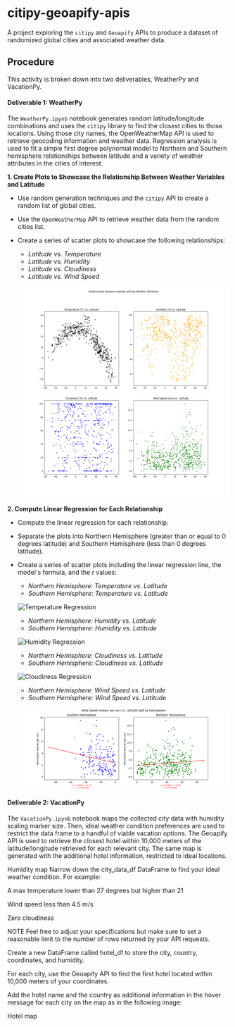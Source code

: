 # citipy-geoapify-apis
A project exploring the `citipy` and `Geoapify` APIs to produce a dataset of randomized global cities and associated weather data.

## Procedure
This activity is broken down into two deliverables, WeatherPy and VacationPy.

#### Deliverable 1: WeatherPy
The `WeatherPy.ipynb` notebook generates random latitude/longitude combinations and uses the `citipy` library to find the closest cities to those locations. Using those city names, the OpenWeatherMap API is used to retrieve geocoding information and weather data. Regression analysis is used to fit a simple first degree polynomial model to Northern and Southern hemisphere relationships between latitude and a variety of weather attributes in the cities of interest.

**1. Create Plots to Showcase the Relationship Between Weather Variables and Latitude**
  - Use random generation techniques and the `citipy` API to create a random list of global cities.
  - Use the `OpenWeatherMap` API to retrieve weather data from the random cities list.
  - Create a series of scatter plots to showcase the following relationships:
    - _Latitude vs. Temperature_
    - _Latitude vs. Humidity_
    - _Latitude vs. Cloudiness_
    - _Latitude vs. Wind Speed_

    ![Latitude Scatterplots](images/latitude_scatterplots.png)

**2. Compute Linear Regression for Each Relationship**
- Compute the linear regression for each relationship.
- Separate the plots into Northern Hemisphere (greater than or equal to 0 degrees latitude) and Southern Hemisphere (less than 0 degrees latitude).
- Create a series of scatter plots including the linear regression line, the model's formula, and the $r$ values:
  - _Northern Hemisphere: Temperature vs. Latitude_
  - _Southern Hemisphere: Temperature vs. Latitude_
  
  ![Temperature Regression](images/Temperature_(ºC)_Regressions.png)
  
  - _Northern Hemisphere: Humidity vs. Latitude_
  - _Southern Hemisphere: Humidity vs. Latitude_

  ![Humidity Regression](images/Humidity_(/%)_Regressions.png)

  - _Northern Hemisphere: Cloudiness vs. Latitude_
  - _Southern Hemisphere: Cloudiness vs. Latitude_

  ![Cloudiness Regression](images/Cloudiness_(/%)_Regressions.png)

  - _Northern Hemisphere: Wind Speed vs. Latitude_
  - _Southern Hemisphere: Wind Speed vs. Latitude_

  ![Wind Speed Regression](images/Wind_Speed_(meters_per_sec)_Regressions.png)

#### Deliverable 2: VacationPy
The `VacationPy.ipynb` notebook maps the collected city data with humidity scaling marker size. Then, ideal weather condition preferences are used to restrict the data frame to a handful of viable vacation options. The Geoapify API is used to retrieve the closest hotel within 10,000 meters of the latitude/longitude retrieved for each relevant city. The same map is generated with the additional hotel information, restricted to ideal locations.

Humidity map
Narrow down the city_data_df DataFrame to find your ideal weather condition. For example:

A max temperature lower than 27 degrees but higher than 21

Wind speed less than 4.5 m/s

Zero cloudiness

NOTE
Feel free to adjust your specifications but make sure to set a reasonable limit to the number of rows returned by your API requests.

Create a new DataFrame called hotel_df to store the city, country, coordinates, and humidity.

For each city, use the Geoapify API to find the first hotel located within 10,000 meters of your coordinates.

Add the hotel name and the country as additional information in the hover message for each city on the map as in the following image:

Hotel map
